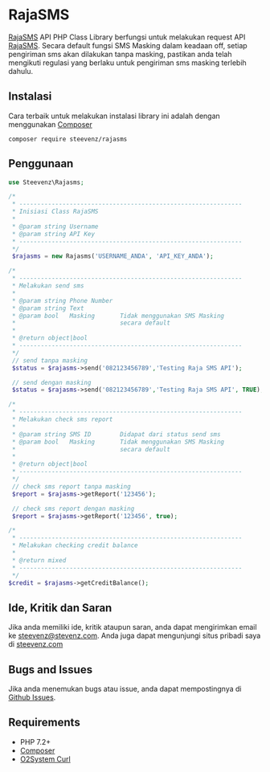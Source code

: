 # RajaSMS
[RajaSMS][11] API PHP Class Library berfungsi untuk melakukan request API [RajaSMS][11]. Secara default fungsi SMS Masking dalam keadaan off, setiap pengiriman sms akan dilakukan tanpa masking, pastikan anda 
telah mengikuti regulasi yang berlaku untuk pengiriman sms masking terlebih dahulu.

Instalasi
---------
Cara terbaik untuk melakukan instalasi library ini adalah dengan menggunakan [Composer][7]
```
composer require steevenz/rajasms
```

Penggunaan
----------
```php
use Steevenz\Rajasms;

/*
 * --------------------------------------------------------------
 * Inisiasi Class RajaSMS
 *
 * @param string Username
 * @param string API Key
 * --------------------------------------------------------------
 */
 $rajasms = new Rajasms('USERNAME_ANDA', 'API_KEY_ANDA');

/*
 * --------------------------------------------------------------
 * Melakukan send sms
 *
 * @param string Phone Number
 * @param string Text
 * @param bool   Masking       Tidak menggunakan SMS Masking 
 *                             secara default
 *
 * @return object|bool
 * --------------------------------------------------------------
 */
 // send tanpa masking
 $status = $rajasms->send('082123456789','Testing Raja SMS API');

 // send dengan masking
 $status = $rajasms->send('082123456789','Testing Raja SMS API', TRUE);

/*
 * --------------------------------------------------------------
 * Melakukan check sms report
 *
 * @param string SMS ID        Didapat dari status send sms
 * @param bool   Masking       Tidak menggunakan SMS Masking 
 *                             secara default
 *
 * @return object|bool
 * --------------------------------------------------------------
 */
 // check sms report tanpa masking
 $report = $rajasms->getReport('123456');

 // check sms report dengan masking
 $report = $rajasms->getReport('123456', true);

/*
 * --------------------------------------------------------------
 * Melakukan checking credit balance
 *
 * @return mixed
 * --------------------------------------------------------------
 */
$credit = $rajasms->getCreditBalance();

```

Ide, Kritik dan Saran
---------------------
Jika anda memiliki ide, kritik ataupun saran, anda dapat mengirimkan email ke [steevenz@stevenz.com][3]. 
Anda juga dapat mengunjungi situs pribadi saya di [steevenz.com][1]

Bugs and Issues
---------------
Jika anda menemukan bugs atau issue, anda dapat mempostingnya di [Github Issues][6].

Requirements
------------
- PHP 7.2+
- [Composer][9]
- [O2System Curl][10]

[1]: http://steevenz.com
[2]: http://steevenz.com/blog/rajasms-api
[3]: mailto:steevenz@steevenz.com
[4]: http://github.com/steevenz/rajasms
[5]: http://github.com/steevenz/rajasms/wiki
[6]: http://github.com/steevenz/rajasms/issues
[7]: https://packagist.org/packages/steevenz/rajasms
[9]: https://getcomposer.org
[10]: http://github.com/o2system/curl
[11]: http://raja-sms.com
